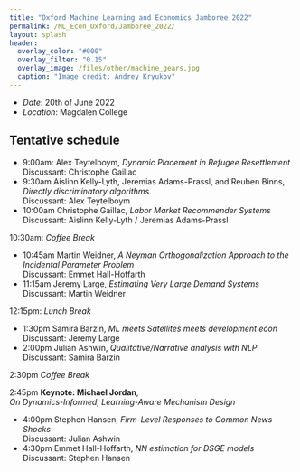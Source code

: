 ```yaml
---
title: "Oxford Machine Learning and Economics Jamboree 2022"
permalink: /ML_Econ_Oxford/Jamboree_2022/
layout: splash
header:
  overlay_color: "#000"
  overlay_filter: "0.15"
  overlay_image: /files/other/machine_gears.jpg
  caption: "Image credit: Andrey Kryukov"
---
```





- *Date*: 20th of June 2022
- *Location*: Magdalen College

## Tentative schedule

- 9:00am: Alex Teytelboym, *Dynamic Placement in Refugee Resettlement*  
Discussant: Christophe Gaillac
- 9:30am Aislinn Kelly-Lyth, Jeremias Adams-Prassl, and Reuben Binns, *Directly discriminatory algorithms*  
Discussant: Alex Teytelboym
- 10:00am Christophe Gaillac, *Labor Market Recommender Systems*  
Discussant: Aislinn Kelly-Lyth / Jeremias Adams-Prassl

10:30am: *Coffee Break*  

- 10:45am Martin Weidner, *A Neyman Orthogonalization Approach to the Incidental Parameter Problem*  
Discussant: Emmet Hall-Hoffarth
- 11:15am Jeremy Large, *Estimating Very Large Demand Systems*  
Discussant: Martin Weidner

12:15pm: *Lunch Break*




- 1:30pm Samira Barzin, *ML meets Satellites meets development econ*  
Discussant: Jeremy Large
- 2:00pm Julian Ashwin, *Qualitative/Narrative analysis with NLP*  
Discussant: Samira Barzin


2:30pm *Coffee Break*

2:45pm **Keynote: Michael Jordan**,  
*On Dynamics-Informed, Learning-Aware Mechanism Design*

- 4:00pm Stephen Hansen, *Firm-Level Responses to Common News Shocks*  	
Discussant: Julian Ashwin
- 4:30pm Emmet Hall-Hoffarth, *NN estimation for DSGE models*  
Discussant: Stephen Hansen